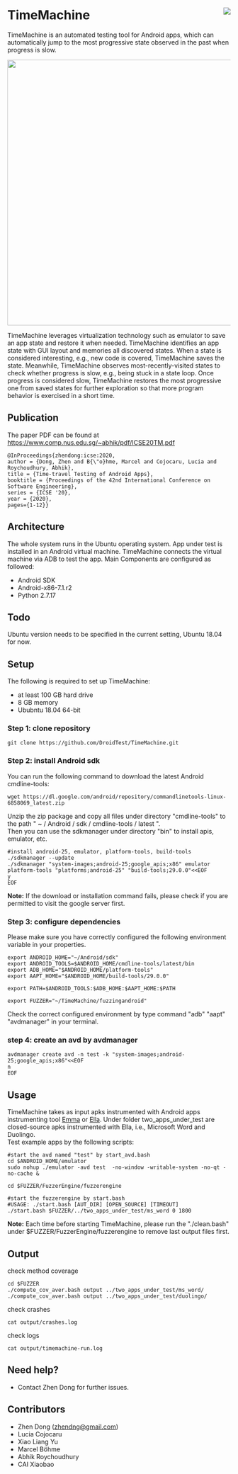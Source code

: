 # TimeMachine <img align="right" src="https://zenodo.org/badge/DOI/10.5281/zenodo.3672076.svg">

TimeMachine is an automated testing tool for Android apps, which can automatically jump to the most progressive state observed in the past when progress is slow. 

<p align="center">
<img src="https://github.com/DroidTest/TimeMachine/blob/master/illustration.jpg" width="600">
</p>

TimeMachine leverages virtualization technology such as emulator to save an app state and restore it when needed. TimeMachine identifies an app state with GUI layout and memories all discovered states. When a state is considered interesting, e.g., new code is covered, TimeMachine saves the state. Meanwhile, TimeMachine observes most-recently-visited states to check whether progress is slow, e.g., being stuck in a state loop. Once progress is considered slow, TimeMachine restores the most progressive one from saved states for further exploration so that more program behavior is exercised in a short time. 

    


<!---
The figure above demonstrates how it works. When execution keeps going through a loop state S2 -- S3 -- S4 -- S2 (see Figure (a)), TimeMachine terminates the current execution due to lack of progress, resumes the most progressive state S1 (assuming that S1 is the most progressive state among all discovered states),  and launches a new execution from state S1. When reaching state S6 via S5 (see Figure(b)), the execution gets stuck, i.e., unable to exit the state after executing a fixed amount of events. TimeMachine terminates current execution again and resumes the most progressive state S5 to launch a new execution. The whole process is automatically triggered during testing.
--->

## Publication ##
The paper PDF can be found at https://www.comp.nus.edu.sg/~abhik/pdf/ICSE20TM.pdf
```
@InProceedings{zhendong:icse:2020,
author = {Dong, Zhen and B{\"o}hme, Marcel and Cojocaru, Lucia and Roychoudhury, Abhik},
title = {Time-travel Testing of Android Apps},
booktitle = {Proceedings of the 42nd International Conference on Software Engineering},
series = {ICSE '20},
year = {2020},
pages={1-12}}

```

## Architecture ##
The whole system runs in the Ubuntu operating system. App under test is installed in an Android virtual machine. TimeMachine connects the virtual machine via ADB to test the app. Main Components are configured as followed:

* Android SDK
* Android-x86-7.1.r2
* Python 2.7.17

## Todo ##
Ubuntu version needs to be specified in the current setting, Ubuntu 18.04 for now. <br>
## Setup ##
The following is required to set up TimeMachine:
* at least 100 GB hard drive 
* 8 GB memory
* Ububntu 18.04 64-bit

### Step 1: clone repository ###
```
git clone https://github.com/DroidTest/TimeMachine.git
```
### Step 2: install Android sdk ###

You can run the following command to download the latest Android cmdline-tools:
```
wget https://dl.google.com/android/repository/commandlinetools-linux-6858069_latest.zip
``` 
Unzip the zip package and copy all files under directory "cmdline-tools" to the path " ~ / Android / sdk / cmdline-tools / latest ".<br> 
Then you can use the sdkmanager under directory "bin" to install apis, emulator, etc.

```
#install android-25, emulator, platform-tools, build-tools
./sdkmanager --update
./sdkmanager "system-images;android-25;google_apis;x86" emulator platform-tools "platforms;android-25" "build-tools;29.0.0"<<EOF
y
EOF
``` 
**Note:** If the download or installation command fails, please check if you are permitted to visit the google server first.

### Step 3: configure dependencies ###

Please make sure you have correctly configured the following environment variable in your properties.
```
export ANDROID_HOME="~/Android/sdk"
export ANDROID_TOOLS=$ANDROID_HOME/cmdline-tools/latest/bin
export ADB_HOME="$ANDROID_HOME/platform-tools"
export AAPT_HOME="$ANDROID_HOME/build-tools/29.0.0"

export PATH=$ANDROID_TOOLS:$ADB_HOME:$AAPT_HOME:$PATH

export FUZZER="~/TimeMachine/fuzzingandroid"
```
Check the correct configured environment by type command "adb" "aapt" "avdmanager" in your terminal.

### step 4: create an avd by avdmanager ###
```
avdmanager create avd -n test -k "system-images;android-25;google_apis;x86"<<EOF
n
EOF
```
## Usage ##
TimeMachine takes as input apks instrumented with Android apps instrumenting tool [Emma](http://emma.sourceforge.net/) or [Ella](https://github.com/saswatanand/ella). Under folder two_apps_under_test are closed-source apks instrumented with Ella, i.e., Microsoft Word and Duolingo.  
Test example apps by the following scripts:
```
#start the avd named "test" by start_avd.bash
cd $ANDROID_HOME/emulator
sudo nohup ./emulator -avd test  -no-window -writable-system -no-qt -no-cache &

cd $FUZZER/FuzzerEngine/fuzzerengine

#start the fuzzerengine by start.bash
#USAGE: ./start.bash [AUT_DIR] [OPEN_SOURCE] [TIMEOUT]
./start.bash $FUZZER/../two_apps_under_test/ms_word 0 1800
```  

**Note:** Each time before starting TimeMachine, please run the "./clean.bash" under $FUZZER/FuzzerEngine/fuzzerengine to remove last output files first.

## Output ##
check method coverage
```
cd $FUZZER
./compute_cov_aver.bash output ../two_apps_under_test/ms_word/
./compute_cov_aver.bash output ../two_apps_under_test/duolingo/
```
check crashes
```
cat output/crashes.log
```
check logs
```
cat output/timemachine-run.log
```
## Need help? ##
* Contact Zhen Dong for further issues.
## Contributors ##
* Zhen Dong (zhendng@gmail.com)
* Lucia Cojocaru
* Xiao Liang Yu
* Marcel Böhme
* Abhik Roychoudhury
* CAI Xiaobao


